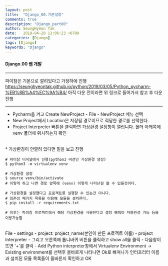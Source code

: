 ```yaml
---
layout: post
title:  "Django_00.기본설정"
comments: true
description: "Django_part00"
author: SeungHyeon Tak
date:   2019-04-20 13:06:23 +0700
categories: [Django]
tags: [Django]
keywords: "Django"
---
```

#### Django.00 웹 개발
*****
파이참은 기본으로 깔려있다고 가정하에 진행
<https://seunghyeontak.github.io/python/2019/03/05/Python_pycharm-%EB%8B%A4%EC%9A%B4/>
아직 다운 전이라면 위 링크로 들어가서 참고 후 다운 진행

*****

* Pycharm을 켜고 Create NewProject - File - NewProject 메뉴 선택
* New Project에서 Location은 저장될 경로이므로 적당한 경로를 선택한다.
* Project Interpreter 버튼을 클릭하면 가상환경 설정창이 열립니다. 폴더 아래쪽에 venv 폴더에 위치하는지 확인
<br>
* 가상환경이 안깔려 있다면 밑을 보고 진행

```
# 파이참 터미널에서 진행(python3 버전인 가상환경 생성)
$ python3 -m virtualenv venv

# 가상환경 설정
$ source venv/bin/activate
# 이렇게 하고 나면 경로 앞쪽에 (venv) 이렇게 나타난걸 볼 수 있을것이다.

# 가상환경을 설정했다고 프로젝트를 실행할 수 있는건 아니다.
# 의존성 패키지 목록을 이용해 모듈을 설치한다.
$ pip install -r requirements.txt

# 이후는 파이참 프로젝트에서 해당 가상환경을 사용한다고 설정 해줘야 자동완성 기능 등을 이용가능함
```

<br>
File - settings - project: project_name(본인이 만든 프로젝트 이름) - project Interpreter - 그리고 오른쪽에 톱니바퀴 버튼을 클릭하고 show all을 클릭 - 다음창이 뜨면 '+'를 클릭 - Add Python interpreter창에서 Virtualenv Environment -> Existing environment를 선택후 올바르게 나타나면 Ok로 빠져나가 인터프리터 이름과 설치된 모듈 목록들이 올바른지 확인하고 OK
<br>
